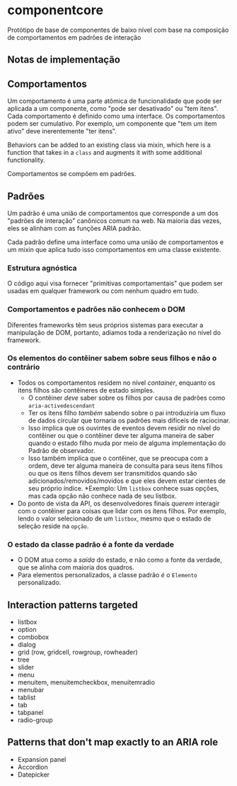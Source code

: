 # componentcore
Protótipo de base de componentes de baixo nível com base na composição de comportamentos em padrões de interação

## Notas de implementação

## Comportamentos
Um comportamento é uma parte atômica de funcionalidade que pode ser aplicada a um componente, como
"pode ser desativado" ou "tem itens". Cada comportamento é definido como uma interface. Os comportamentos podem ser
cumulativo. Por exemplo, um componente que "tem um item ativo" deve inerentemente "ter itens".

Behaviors can be added to an existing class via mixin, which here is a function that takes
in a `class` and augments it with some additional functionality.

Comportamentos se compõem em padrões.

## Padrões
Um padrão é uma união de comportamentos que corresponde a um dos "padrões de interação" canônicos
comum na web. Na maioria das vezes, eles se alinham com as funções ARIA padrão.

Cada padrão define uma interface como uma união de comportamentos e um mixin que aplica tudo isso
comportamentos em uma classe existente.

### Estrutura agnóstica
O código aqui visa fornecer "primitivas comportamentais" que podem ser usadas em qualquer framework ou com
nenhum quadro em tudo.

### Comportamentos e padrões não conhecem o DOM
Diferentes frameworks têm seus próprios sistemas para executar a manipulação de DOM, portanto, adiamos
toda a renderização no nível do framework.

### Os elementos do contêiner sabem sobre seus filhos e não o contrário
* Todos os comportamentos residem no nível _container_, enquanto os itens filhos são contêineres de estado simples.
  * O contêiner *deve* saber sobre os filhos por causa de padrões como `aria-activedescendant`
  * Ter os itens filho _também_ sabendo sobre o pai introduziria um fluxo de dados circular que
     tornaria os padrões mais difíceis de raciocinar.
  * Isso implica que os ouvintes de eventos devem residir no nível do contêiner ou que o contêiner
     deve ter alguma maneira de saber quando o estado filho muda por meio de alguma implementação do
     Padrão de observador.
  * Isso também implica que o contêiner, que se preocupa com a ordem, deve ter alguma maneira de
     consulta para seus itens filhos ou que os itens filhos devem ser transmitidos quando são adicionados/removidos/movidos
     e que eles devem estar cientes de seu próprio índice.
  *Exemplo: Um `listbox` conhece suas opções, mas cada opção não conhece nada de seu listbox.
* Do ponto de vista da API, os desenvolvedores finais *querem* interagir com o contêiner para coisas que
   lidar com os itens filhos. Por exemplo, lendo o valor selecionado de um `listbox`, mesmo que
   o estado de seleção reside na `opção`.

### O estado da classe padrão é a fonte da verdade
* O DOM atua como a _saída_ do estado, e não como a fonte da verdade, que se alinha com
maioria dos quadros.
* Para elementos personalizados, a classe padrão _é_ o `Elemento` personalizado.


## Interaction patterns targeted
* listbox
* option
* combobox
* dialog
* grid (row, gridcell, rowgroup, rowheader)
* tree
* slider
* menu
* menuitem, menuitemcheckbox, menuitemradio
* menubar
* tablist
* tab
* tabpanel
* radio-group

## Patterns that don't map exactly to an ARIA role
* Expansion panel
* Accordion
* Datepicker
